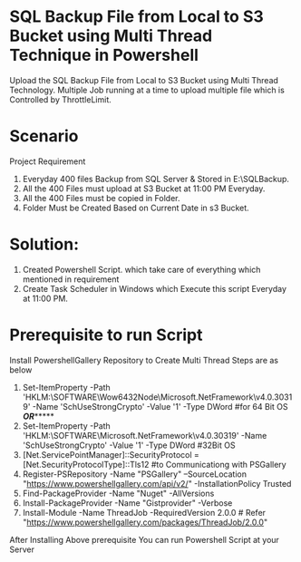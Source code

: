 # SQL Backup File from Local to S3 Bucket using Multi Thread Technique in Powershell
Upload the SQL Backup File from Local to S3 Bucket using Multi Thread Technology. Multiple Job running at a time to upload multiple file which is Controlled by  ThrottleLimit. 

# Scenario
Project Requirement
1) Everyday 400 files Backup from SQL Server & Stored in E:\SQLBackup.
2) All the 400 Files must upload at S3 Bucket at 11:00 PM Everyday.
3) All the 400 Files must be copied in Folder.
4) Folder Must be Created Based on Current Date in s3 Bucket.

# Solution:
1) Created Powershell Script. which take care of everything which mentioned in requirement
2) Create Task Scheduler in Windows which Execute this script Everyday at 11:00 PM.

# Prerequisite to run Script
Install PowershellGallery Repository to Create Multi Thread
Steps are as below
1) Set-ItemProperty -Path 'HKLM:\SOFTWARE\Wow6432Node\Microsoft\.NetFramework\v4.0.30319' -Name 'SchUseStrongCrypto' -Value '1' -Type DWord #for 64 Bit OS
***************************************************************OR********************************************************************
2) Set-ItemProperty -Path 'HKLM:\SOFTWARE\Microsoft\.NetFramework\v4.0.30319' -Name 'SchUseStrongCrypto' -Value '1' -Type DWord #32Bit OS
3) [Net.ServicePointManager]::SecurityProtocol = [Net.SecurityProtocolType]::Tls12 #to Communicationg with PSGallery
4) Register-PSRepository -Name "PSGallery" –SourceLocation "https://www.powershellgallery.com/api/v2/" -InstallationPolicy Trusted
5) Find-PackageProvider -Name "Nuget" -AllVersions
6) Install-PackageProvider -Name "Gistprovider" -Verbose
7) Install-Module -Name ThreadJob -RequiredVersion 2.0.0 # Refer "https://www.powershellgallery.com/packages/ThreadJob/2.0.0"

After Installing Above prerequisite You can run Powershell Script at your Server
